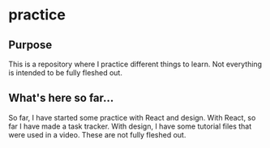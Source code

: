 # practice

## Purpose
This is a repository where I practice different things to learn. Not everything is intended to be fully fleshed out.

## What's here so far...
So far, I have started some practice with React and design.
With React, so far I have made a task tracker.
With design, I have some tutorial files that were used in a video. These are not fully fleshed out.
